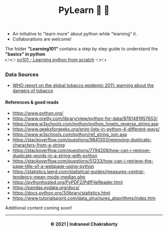  <h1 style="text-align: center;">PyLearn 🐍 🐍  </h1><br>
 
- An initiative to "learn more" about python while "learning" it. 
- Collaborations are welcome! <br>

The folder **"Learning101"** contains a step by step guide to understand the **"basics" in python**
<br>👉👉 <a href="https://sites.google.com/view/indraneelchakraborty/blogs/py101">py101 - Learning python from scratch</a> 👈👈

### Data Sources
* <a href="https://www.who.int/tobacco/global_report/2011/full_dataset/en/">WHO report on the global tobacco epidemic 2011: warning about the dangers of tobacco </a>

#### References & good reads
* https://www.python.org/
* https://www.oreilly.com/library/view/python-for-data/9781491957653/
* https://www.w3schools.com/python/python_howto_reverse_string.asp
* https://www.geeksforgeeks.org/print-lists-in-python-4-different-ways/
* https://www.w3schools.com/python/ref_string_join.asp
* https://stackoverflow.com/questions/9841303/removing-duplicate-characters-from-a-string
* https://stackoverflow.com/questions/7794208/how-can-i-remove-duplicate-words-in-a-string-with-python
* https://stackoverflow.com/questions/51233/how-can-i-retrieve-the-page-title-of-a-webpage-using-python
* https://statistics.laerd.com/statistical-guides/measures-central-tendency-mean-mode-median.php
* https://pythonhosted.org/PyPDF2/PdfFileReader.html
* https://pandas.pydata.org/docs/
* https://docs.python.org/3/library/statistics.html
* https://www.tutorialspoint.com/data_structures_algorithms/index.htm


Additional content coming soon!

<hr><h4 style="text-align: center;">
&#169; 2021 | Indraneel Chakraborty </h4>
